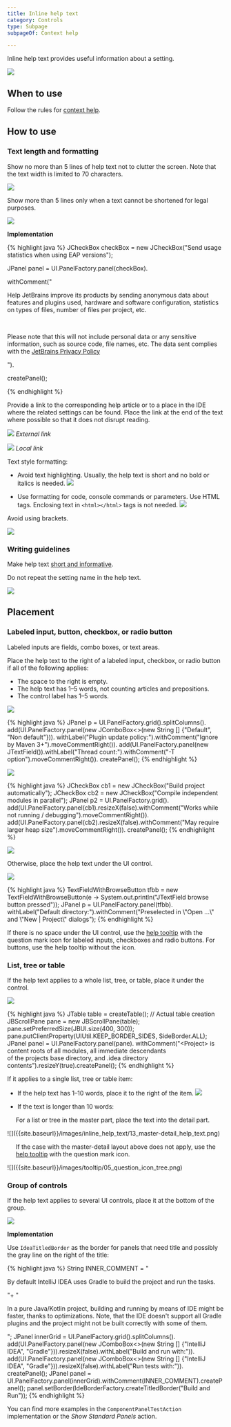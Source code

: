 ```yaml
---
title: Inline help text
category: Controls
type: Subpage
subpageOf: Context help

---
```

Inline help text provides useful information about a setting.

![]({{site.baseurl}}/images/inline_help_text/01_header_pic.png)

## When to use

Follow the rules for [context help]({{site.baseurl}}/principles/context_help).

## How to use 

### Text length and formatting

Show no more than 5 lines of help text not to clutter the screen. Note that the text width is limited to 70 characters. 

![]({{site.baseurl}}/images/inline_help_text/02_text_size.png)

Show more than 5 lines only when a text cannot be shortened for legal purposes.

![]({{site.baseurl}}/images/inline_help_text/03_text_size_long.png)

<p class="noanchor"><strong>Implementation</strong></p>

<div class="code-block__wrapper">{% highlight java %}
JCheckBox checkBox = new JCheckBox("Send usage statistics when using EAP versions");

JPanel panel = UI.PanelFactory.panel(checkBox).

   withComment("<p>Help JetBrains improve its products by sending anonymous data about features and plugins used, hardware and software configuration, statistics on types of files, number of files per project, etc.</p>
  <br/>
  <p>Please note that this will not include personal data or any sensitive information, such as source code, file names, etc. The data sent complies with the <a href=\"http://jetbrains.com\">JetBrains Privacy Policy</a></p>").

   createPanel();

{% endhighlight %}</div>


Provide a link to the corresponding help article or to a place in the IDE where the related settings can be found. Place the link at the end of the text where possible so that it does not disrupt reading.

![]({{site.baseurl}}/images/inline_help_text/04_link_external.png)
*External link*

![]({{site.baseurl}}/images/inline_help_text/04_link_internal.png)
*Local link*

Text style formatting:
* Avoid text highlighting. Usually, the help text is short and no bold or italics is needed. 
![]({{site.baseurl}}/images/inline_help_text/inline_text_no_styling.png)

* Use formatting for code, console commands or parameters. Use HTML tags. Enclosing text in `<html></html>` tags is not needed.
![]({{site.baseurl}}/images/inline_help_text/inline_text_parameter_styling.png)

Avoid using brackets.

![]({{site.baseurl}}/images/inline_help_text/05_no_brackets.png)

### Writing guidelines

Make help text [short and informative]({{site.baseurl}}/text/writing_short). 

Do not repeat the setting name in the help text.

![]({{site.baseurl}}/images/inline_help_text/06_inline_text_dont_repeat_setting.png)


## Placement

### Labeled input, button, checkbox, or radio button

Labeled inputs are fields, combo boxes, or text areas.

Place the help text to the right of a labeled input, checkbox, or radio button if all of the following applies:
* The space to the right is empty.
* The help text has 1–5 words, not counting articles and prepositions.
* The control label has 1–5 words.

![]({{site.baseurl}}/images/inline_help_text/07_right_inputs.png)

<div class="code-block__wrapper">{% highlight java %}
JPanel p = UI.PanelFactory.grid().splitColumns().
 add(UI.PanelFactory.panel(new JComboBox<>(new String [] {"Default", "Non default"})).
   withLabel("Plugin update policy:").withComment("Ignore by Maven 3+").moveCommentRight()).
 add(UI.PanelFactory.panel(new JTextField()).withLabel("Thread count:").withComment("-T option").moveCommentRight()).
 createPanel();
{% endhighlight %}</div>

![]({{site.baseurl}}/images/inline_help_text/08_right_checkboxes.png)

<div class="code-block__wrapper">{% highlight java %}
JCheckBox cb1 = new JCheckBox("Build project automatically");
JCheckBox cb2 = new JCheckBox("Compile independent modules in parallel");
JPanel p2 = UI.PanelFactory.grid().
 add(UI.PanelFactory.panel(cb1).resizeX(false).withComment("Works while not running / debugging").moveCommentRight()).
 add(UI.PanelFactory.panel(cb2).resizeX(false).withComment("May require larger heap size").moveCommentRight()).
createPanel();
{% endhighlight %}</div>

![]({{site.baseurl}}/images/inline_help_text/09_right_button.png)

Otherwise, place the help text under the UI control.

![]({{site.baseurl}}/images/inline_help_text/10_under_field.png)

<div class="code-block__wrapper">{% highlight java %}
TextFieldWithBrowseButton tfbb = new TextFieldWithBrowseButton(e -> System.out.println("JTextField browse button pressed"));
JPanel p = UI.PanelFactory.panel(tfbb).
 withLabel("Default directory:").withComment("Preselected in \"Open ...\" and \"New | Project\" dialogs");
{% endhighlight %}</div>

If there is no space under the UI control, use the [help tooltip]({{site.baseurl}}/controls/tooltip#question-mark-icon-for-help-tooltips) with the question mark icon for labeled inputs, checkboxes and radio buttons. For buttons, use the help tooltip without the icon. 


### List, tree or table

If the help text applies to a whole list, tree, or table, place it under the control.

![]({{site.baseurl}}/images/inline_help_text/11_under_table.png)

<div class="code-block__wrapper">{% highlight java %}
JTable table = createTable(); // Actual table creation
JBScrollPane pane = new JBScrollPane(table);
pane.setPreferredSize(JBUI.size(400, 300));
pane.putClientProperty(UIUtil.KEEP_BORDER_SIDES, SideBorder.ALL);
JPanel panel = UI.PanelFactory.panel(pane).
 withComment("&lt;Project&gt; is content roots of all modules, all immediate descendants<br/>of the projects base directory, and .idea directory contents”).resizeY(true).createPanel();
{% endhighlight %}</div>

If it applies to a single list, tree or table item: 
* If the help text has 1–10 words, place it to the right of the item. 
![]({{site.baseurl}}/images/inline_help_text/12_tree_inline_help_text.png)

* If the text is longer than 10 words:

<p class="noanchor" style="margin-left: 20px">For a list or tree in the master part, place the text into the detail part.</p> 
![]({{site.baseurl}}/images/inline_help_text/13_master-detail_help_text.png)

<p class="noanchor" style="margin-left: 20px">If the case with the master-detail layout above does not apply, use the <a href="{{site.baseurl}}/controls/tooltip/#question-mark-icon-for-help-tooltips">help tooltip</a> with the question mark icon.</p> 
![]({{site.baseurl}}/images/tooltip/05_question_icon_tree.png)


### Group of controls

If the help text applies to several UI controls, place it at the bottom of the group. 

![]({{site.baseurl}}/images/inline_help_text/14_under_group.png)

<p class="noanchor"><strong>Implementation</strong></p>

<p class="noanchor">Use <code>IdeaTitledBorder</code> as the border for panels that need title and possibly the gray line on the right of the title:</p>

<div class="code-block__wrapper">{% highlight java %}
String INNER_COMMENT = "<p>By default IntelliJ IDEA uses Gradle to build the project and run the tasks.</p>"+
   "<br style=\"font-size: 8;\"/><p>In a pure Java/Kotlin project, building and running by means of IDE might be faster, thanks to optimizations. Note, that the IDE doesn't support all Gradle plugins and the project might not be built correctly with some of them.</p>";
 JPanel innerGrid = UI.PanelFactory.grid().splitColumns().
 add(UI.PanelFactory.panel(new JComboBox<>(new String [] {"IntelliJ IDEA", "Gradle"})).resizeX(false).withLabel("Build and run with:")).
 add(UI.PanelFactory.panel(new JComboBox<>(new String [] {"IntelliJ IDEA", "Gradle"})).resizeX(false).withLabel("Run tests with:")).
 createPanel();
JPanel panel = UI.PanelFactory.panel(innerGrid).withComment(INNER_COMMENT).createPanel();
panel.setBorder(IdeBorderFactory.createTitledBorder("Build and Run"));
{% endhighlight %}</div>

<p class="noanchor">You can find more examples in the <code>ComponentPanelTestAction</code> implementation or the <i>Show Standard Panels</i> action.</p>

